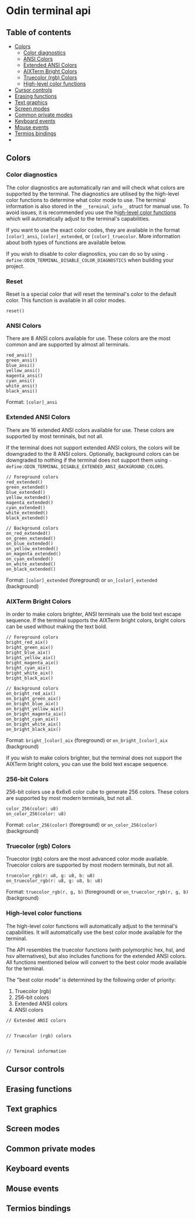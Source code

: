# Odin terminal api

## Table of contents
- [Colors](#colors)
  - [Color diagnostics](#color-diagnostics)
  - [ANSI Colors](#ansi-colors)
  - [Extended ANSI Colors](#extended-ansi-colors)
  - [AIXTerm Bright Colors](#aixterm-bright-colors)
  - [Truecolor (rgb) Colors](#truecolor-rgb-colors)
  - [High-level color functions](#high-level-color-functions)
- [Cursor controls](#cursor-controls)
- [Erasing functions](#erasing-functions)
- [Text graphics](#text-graphics)
- [Screen modes](#screen-modes)
- [Common private modes](#common-private-modes)
- [Keyboard events](#keyboard-events)
- [Mouse events](#mouse-events)
- [Termios bindings](#termios-bindings)
- 

## Colors 

### Color diagnostics
The color diagnostics are automatically ran and will check what colors are supported by the terminal.
The diagnostics are utilised by the high-level color functions to determine what color mode to use.
The terminal information is also stored in the `__terminal_info__` struct for manual use.
To avoid issues, it is recommended you use the h[igh-level color functions](#high-level-color-functions) which will automatically adjust to the terminal's capabilities.

If you want to use the exact color codes, they are available in the format `[color]_ansi`, `[color]_extended`, or `[color]_truecolor`.
More information about both types of functions are available below.

If you wish to disable to color diagnostics, you can do so by using `-define:ODIN_TERMINAL_DISABLE_COLOR_DIAGNOSTICS` when building your project.

### Reset 
Reset is a special color that will reset the terminal's color to the default color.
This function is available in all color modes.

```odin
reset()
```

### ANSI Colors
There are 8 ANSI colors available for use.
These colors are the most common and are supported by almost all terminals.

```odin
red_ansi()
green_ansi()
blue_ansi()
yellow_ansi()
magenta_ansi()
cyan_ansi()
white_ansi()
black_ansi()
```
Format: `[color]_ansi`

### Extended ANSI Colors
There are 16 extended ANSI colors available for use.
These colors are supported by most terminals, but not all.

If the terminal does not support extended ANSI colors, the colors will be downgraded to the 8 ANSI colors.
Optionally, background colors can be downgraded to nothing if the terminal does not support them using `-define:ODIN_TERMINAL_DISABLE_EXTENDED_ANSI_BACKGROUND_COLORS`.

```odin
// Foreground colors
red_extended()
green_extended()
blue_extended()
yellow_extended()
magenta_extended()
cyan_extended()
white_extended()
black_extended()

// Background colors
on_red_extended()
on_green_extended()
on_blue_extended()
on_yellow_extended()
on_magenta_extended()
on_cyan_extended()
on_white_extended()
on_black_extended()
```
Format: `[color]_extended` (foreground) or `on_[color]_extended` (background)

### AIXTerm Bright Colors
In order to make colors brighter, ANSI terminals use the bold text escape sequence. 
If the terminal supports the AIXTerm bright colors, bright colors can be used without making the text bold.

```odin
// Foreground colors
bright_red_aix()
bright_green_aix()
bright_blue_aix()
bright_yellow_aix()
bright_magenta_aix()
bright_cyan_aix()
bright_white_aix()
bright_black_aix()

// Background colors
on_bright_red_aix()
on_bright_green_aix()
on_bright_blue_aix()
on_bright_yellow_aix()
on_bright_magenta_aix()
on_bright_cyan_aix()
on_bright_white_aix()
on_bright_black_aix()
```
Format: `bright_[color]_aix` (foreground) or `on_bright_[color]_aix` (background)

If you wish to make colors brighter, but the terminal does not support the AIXTerm bright colors, you can use the bold text escape sequence.


### 256-bit Colors
256-bit colors use a 6x6x6 color cube to generate 256 colors.
These colors are supported by most modern terminals, but not all.

```odin
color_256(color: u8)
on_color_256(color: u8)
```

Format: `color_256(color)` (foreground) or `on_color_256(color)` (background)


### Truecolor (rgb) Colors
Truecolor (rgb) colors are the most advanced color mode available.
Truecolor colors are supported by most modern terminals, but not all.

```odin
truecolor_rgb(r: u8, g: u8, b: u8)
on_truecolor_rgb(r: u8, g: u8, b: u8)
```
Format: `truecolor_rgb(r, g, b)` (foreground) or `on_truecolor_rgb(r, g, b)` (background)


### High-level color functions
The high-level color functions will automatically adjust to the terminal's capabilities.
It will automatically use the best color mode available for the terminal.

The API resembles the truecolor functions (with polymorphic hex, hsl, and hsv alternatives), but also includes functions for the extended ANSI colors.
All functions mentioned below will convert to the best color mode available for the terminal.

The "best color mode" is determined by the following order of priority:
1. Truecolor (rgb)
2. 256-bit colors
3. Extended ANSI colors 
4. ANSI colors

```odin
// Extended ANSI colors


// Truecolor (rgb) colors


// Terminal information
```

## Cursor controls

## Erasing functions 

## Text graphics

## Screen modes

## Common private modes

## Keyboard events

## Mouse events

## Termios bindings